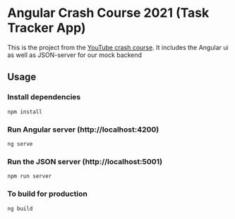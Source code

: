 # Angular Crash Course 2021 (Task Tracker App)

This is the project from the [YouTube crash course](https://youtu.be/3dHNOWTI7H8 "Angular Crash Course 2021"). It includes the Angular ui as well as JSON-server for our mock backend

## Usage

### Install dependencies

```
npm install
```

### Run Angular server (http://localhost:4200)

```
ng serve
```

### Run the JSON server (http://localhost:5001)

```
npm run server
```

### To build for production

```
ng build
```
